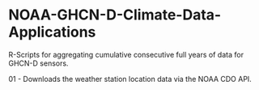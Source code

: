 # NOAA-GHCN-D-Climate-Data-Applications

R-Scripts for aggregating cumulative consecutive full years of data for GHCN-D sensors.

01 - Downloads the weather station location data via the NOAA CDO API.
